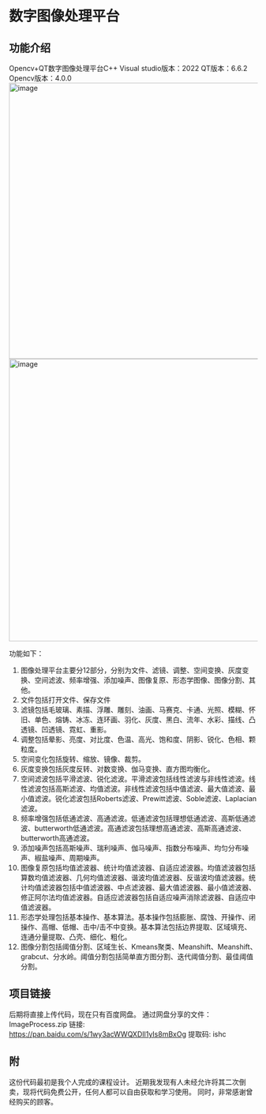 # 数字图像处理平台
## 功能介绍
Opencv+QT数字图像处理平台C++
Visual studio版本：2022
QT版本：6.6.2
Opencv版本：4.0.0
<img width="846" height="559" alt="image" src="https://github.com/user-attachments/assets/1c684fa3-26d9-47b0-8f89-8550803f93dd" />
<img width="865" height="572" alt="image" src="https://github.com/user-attachments/assets/23718399-8edd-4b73-bccf-42cf6b92636f" />

功能如下：
1.	图像处理平台主要分12部分，分别为文件、滤镜、调整、空间变换、灰度变换、空间滤波、频率增强、添加噪声、图像复原、形态学图像、图像分割、其他。
2.	文件包括打开文件、保存文件
3.	滤镜包括毛玻璃、素描、浮雕、雕刻、油画、马赛克、卡通、光照、模糊、怀旧、单色、熔铸、冰冻、连环画、羽化、灰度、黑白、流年、水彩、描线、凸透镜、凹透镜、霓虹、重影。
4.	调整包括晕影、亮度、对比度、色温、高光、饱和度、阴影、锐化、色相、颗粒度。
5.	空间变化包括旋转、缩放、镜像、裁剪。
6.	灰度变换包括灰度反转、对数变换、伽马变换、直方图均衡化。
7.	空间滤波包括平滑滤波、锐化滤波。平滑滤波包括线性滤波与非线性滤波。线性滤波包括高斯滤波、均值滤波。非线性滤波包括中值滤波、最大值滤波、最小值滤波。锐化滤波包括Roberts滤波、Prewitt滤波、Soble滤波、Laplacian滤波。
8.	频率增强包括低通滤波、高通滤波。低通滤波包括理想低通滤波、高斯低通滤波、butterworth低通滤波。高通滤波包括理想高通滤波、高斯高通滤波、butterworth高通滤波。
9.	添加噪声包括高斯噪声、瑞利噪声、伽马噪声、指数分布噪声、均匀分布噪声、椒盐噪声、周期噪声。
10.	图像复原包括均值滤波器、统计均值滤波器、自适应滤波器。均值滤波器包括算数均值滤波器、几何均值滤波器、谐波均值滤波器、反谐波均值滤波器。统计均值滤波器包括中值滤波器、中点滤波器、最大值滤波器、最小值滤波器、修正阿尔法均值滤波器。自适应滤波器包括自适应噪声消除滤波器、自适应中值滤波器。
11.	形态学处理包括基本操作、基本算法。基本操作包括膨胀、腐蚀、开操作、闭操作、高帽、低帽、击中/击不中变换。基本算法包括边界提取、区域填充、连通分量提取、凸壳、细化、粗化。
12.	图像分割包括阈值分割、区域生长、Kmeans聚类、Meanshift、Meanshift、grabcut、分水岭。阈值分割包括简单直方图分割、迭代阈值分割、最佳阈值分割。

## 项目链接
后期将直接上传代码，现在只有百度网盘。
通过网盘分享的文件：ImageProcess.zip
链接: https://pan.baidu.com/s/1wy3acWWQXDIl1yIs8mBxOg 提取码: ishc

## 附
这份代码最初是我个人完成的课程设计。
近期我发现有人未经允许将其二次倒卖，现将代码免费公开，任何人都可以自由获取和学习使用。
同时，非常感谢曾经购买的顾客。

